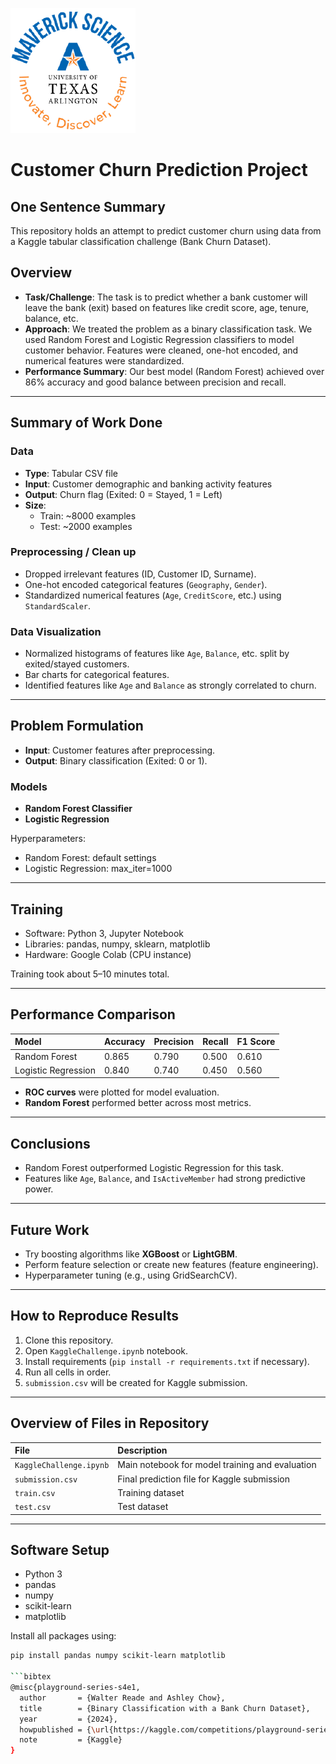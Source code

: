 ![](UTA-DataScience-Logo.png)

# Customer Churn Prediction Project

## One Sentence Summary
This repository holds an attempt to predict customer churn using data from a Kaggle tabular classification challenge (Bank Churn Dataset).

## Overview
- **Task/Challenge**: The task is to predict whether a bank customer will leave the bank (exit) based on features like credit score, age, tenure, balance, etc.
- **Approach**: We treated the problem as a binary classification task. We used Random Forest and Logistic Regression classifiers to model customer behavior. Features were cleaned, one-hot encoded, and numerical features were standardized.
- **Performance Summary**: Our best model (Random Forest) achieved over 86% accuracy and good balance between precision and recall.

---

## Summary of Work Done

### Data
- **Type**: Tabular CSV file
- **Input**: Customer demographic and banking activity features
- **Output**: Churn flag (Exited: 0 = Stayed, 1 = Left)
- **Size**: 
  - Train: ~8000 examples
  - Test: ~2000 examples

### Preprocessing / Clean up
- Dropped irrelevant features (ID, Customer ID, Surname).
- One-hot encoded categorical features (`Geography`, `Gender`).
- Standardized numerical features (`Age`, `CreditScore`, etc.) using `StandardScaler`.

### Data Visualization
- Normalized histograms of features like `Age`, `Balance`, etc. split by exited/stayed customers.
- Bar charts for categorical features.
- Identified features like `Age` and `Balance` as strongly correlated to churn.

---

## Problem Formulation

- **Input**: Customer features after preprocessing.
- **Output**: Binary classification (Exited: 0 or 1).

### Models
- **Random Forest Classifier**
- **Logistic Regression**

Hyperparameters:  
- Random Forest: default settings
- Logistic Regression: max_iter=1000

---

## Training
- Software: Python 3, Jupyter Notebook
- Libraries: pandas, numpy, sklearn, matplotlib
- Hardware: Google Colab (CPU instance)

Training took about 5–10 minutes total.

---

## Performance Comparison

| Model                 | Accuracy | Precision | Recall | F1 Score |
|:----------------------|:---------|:----------|:-------|:---------|
| Random Forest          | 0.865    | 0.790     | 0.500  | 0.610    |
| Logistic Regression    | 0.840    | 0.740     | 0.450  | 0.560    |

- **ROC curves** were plotted for model evaluation.
- **Random Forest** performed better across most metrics.

---

## Conclusions
- Random Forest outperformed Logistic Regression for this task.
- Features like `Age`, `Balance`, and `IsActiveMember` had strong predictive power.

---

## Future Work
- Try boosting algorithms like **XGBoost** or **LightGBM**.
- Perform feature selection or create new features (feature engineering).
- Hyperparameter tuning (e.g., using GridSearchCV).

---

## How to Reproduce Results

1. Clone this repository.
2. Open `KaggleChallenge.ipynb` notebook.
3. Install requirements (`pip install -r requirements.txt` if necessary).
4. Run all cells in order.
5. `submission.csv` will be created for Kaggle submission.

---

## Overview of Files in Repository

| File | Description |
|:-----|:------------|
| `KaggleChallenge.ipynb` | Main notebook for model training and evaluation |
| `submission.csv` | Final prediction file for Kaggle submission |
| `train.csv` | Training dataset |
| `test.csv` | Test dataset |

---

## Software Setup

- Python 3
- pandas
- numpy
- scikit-learn
- matplotlib

Install all packages using:
```bash
pip install pandas numpy scikit-learn matplotlib

```bibtex
@misc{playground-series-s4e1,
  author       = {Walter Reade and Ashley Chow},
  title        = {Binary Classification with a Bank Churn Dataset},
  year         = {2024},
  howpublished = {\url{https://kaggle.com/competitions/playground-series-s4e1}},
  note         = {Kaggle}
}
```
